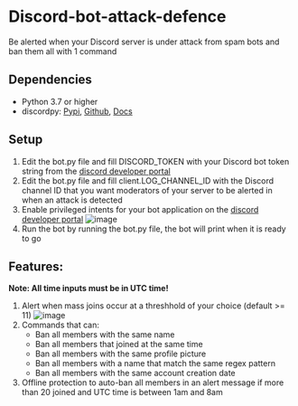 # Discord-bot-attack-defence
Be alerted when your Discord server is under attack from spam bots and ban them all with 1 command

## Dependencies

- Python 3.7 or higher
- discordpy: [Pypi](https://pypi.org/project/discord.py/), [Github](https://github.com/Rapptz/discord.py), [Docs](https://discordpy.readthedocs.io/en/latest/)

## Setup

1) Edit the bot.py file and fill DISCORD_TOKEN with your Discord bot token string from the [discord developer portal](https://discord.com/developers/applications)
2) Edit the bot.py file and fill client.LOG_CHANNEL_ID with the Discord channel ID that you want moderators of your server to be alerted in when an attack is detected
3) Enable privileged intents for your bot application on the [discord developer portal](https://discord.com/developers/applications)
![image](https://user-images.githubusercontent.com/63066020/120230205-c1cf0000-c246-11eb-8f58-36895f6583e6.png)
4) Run the bot by running the bot.py file, the bot will print when it is ready to go

## Features:

**Note: All time inputs must be in UTC time!**

1) Alert when mass joins occur at a threshhold of your choice (default >= 11) 
![image](https://user-images.githubusercontent.com/63066020/120230446-3609a380-c247-11eb-8a40-e35800418eda.png)
2) Commands that can: 
   - Ban all members with the same name
   - Ban all members that joined at the same time
   - Ban all members with the same profile picture
   - Ban all members with a name that match the same regex pattern
   - Ban all members with the same account creation date
3) Offline protection to auto-ban all members in an alert message if more than 20 joined and UTC time is between 1am and 8am  
